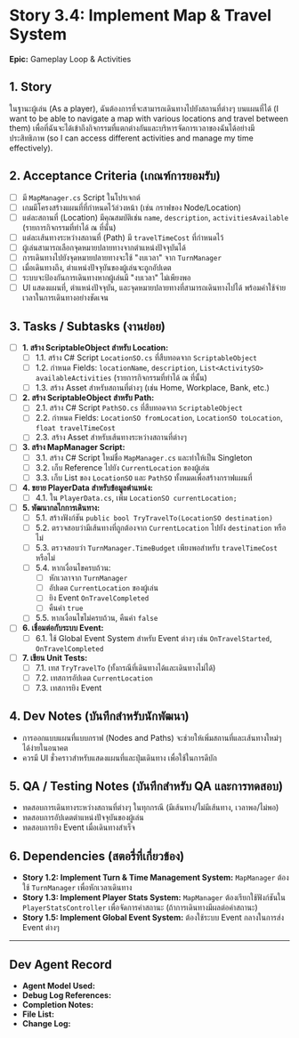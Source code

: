 # Story 3.4: Implement Map & Travel System

**Epic:** Gameplay Loop & Activities

## 1. Story
ในฐานะผู้เล่น (As a player), ฉันต้องการที่จะสามารถเดินทางไปยังสถานที่ต่างๆ บนแผนที่ได้ (I want to be able to navigate a map with various locations and travel between them) เพื่อที่ฉันจะได้เข้าถึงกิจกรรมที่แตกต่างกันและบริหารจัดการเวลาของฉันได้อย่างมีประสิทธิภาพ (so I can access different activities and manage my time effectively).

## 2. Acceptance Criteria (เกณฑ์การยอมรับ)
- [ ] มี `MapManager.cs` Script ในโปรเจกต์
- [ ] เกมมีโครงสร้างแผนที่ที่กำหนดไว้ล่วงหน้า (เช่น กราฟของ Node/Location)
- [ ] แต่ละสถานที่ (Location) มีคุณสมบัติเช่น `name`, `description`, `activitiesAvailable` (รายการกิจกรรมที่ทำได้ ณ ที่นั้น)
- [ ] แต่ละเส้นทางระหว่างสถานที่ (Path) มี `travelTimeCost` ที่กำหนดไว้
- [ ] ผู้เล่นสามารถเลือกจุดหมายปลายทางจากตำแหน่งปัจจุบันได้
- [ ] การเดินทางไปยังจุดหมายปลายทางจะใช้ "งบเวลา" จาก `TurnManager`
- [ ] เมื่อเดินทางถึง, ตำแหน่งปัจจุบันของผู้เล่นจะถูกอัปเดต
- [ ] ระบบจะป้องกันการเดินทางหากผู้เล่นมี "งบเวลา" ไม่เพียงพอ
- [ ] UI แสดงแผนที่, ตำแหน่งปัจจุบัน, และจุดหมายปลายทางที่สามารถเดินทางไปได้ พร้อมค่าใช้จ่ายเวลาในการเดินทางอย่างชัดเจน

## 3. Tasks / Subtasks (งานย่อย)
- [ ] **1. สร้าง ScriptableObject สำหรับ Location:**
  - [ ] 1.1. สร้าง C# Script `LocationSO.cs` ที่สืบทอดจาก `ScriptableObject`
  - [ ] 1.2. กำหนด Fields: `locationName`, `description`, `List<ActivitySO> availableActivities` (รายการกิจกรรมที่ทำได้ ณ ที่นั้น)
  - [ ] 1.3. สร้าง Asset สำหรับสถานที่ต่างๆ (เช่น Home, Workplace, Bank, etc.)

- [ ] **2. สร้าง ScriptableObject สำหรับ Path:**
  - [ ] 2.1. สร้าง C# Script `PathSO.cs` ที่สืบทอดจาก `ScriptableObject`
  - [ ] 2.2. กำหนด Fields: `LocationSO fromLocation`, `LocationSO toLocation`, `float travelTimeCost`
  - [ ] 2.3. สร้าง Asset สำหรับเส้นทางระหว่างสถานที่ต่างๆ

- [ ] **3. สร้าง MapManager Script:**
  - [ ] 3.1. สร้าง C# Script ใหม่ชื่อ `MapManager.cs` และทำให้เป็น Singleton
  - [ ] 3.2. เก็บ Reference ไปยัง `CurrentLocation` ของผู้เล่น
  - [ ] 3.3. เก็บ List ของ `LocationSO` และ `PathSO` ทั้งหมดเพื่อสร้างกราฟแผนที่

- [ ] **4. ขยาย PlayerData สำหรับข้อมูลตำแหน่ง:**
  - [ ] 4.1. ใน `PlayerData.cs`, เพิ่ม `LocationSO currentLocation;`

- [ ] **5. พัฒนากลไกการเดินทาง:**
  - [ ] 5.1. สร้างฟังก์ชัน `public bool TryTravelTo(LocationSO destination)`
  - [ ] 5.2. ตรวจสอบว่ามีเส้นทางที่ถูกต้องจาก `CurrentLocation` ไปยัง `destination` หรือไม่
  - [ ] 5.3. ตรวจสอบว่า `TurnManager.TimeBudget` เพียงพอสำหรับ `travelTimeCost` หรือไม่
  - [ ] 5.4. หากเงื่อนไขครบถ้วน:
    - [ ] หักเวลาจาก `TurnManager`
    - [ ] อัปเดต `CurrentLocation` ของผู้เล่น
    - [ ] ยิง Event `OnTravelCompleted`
    - [ ] คืนค่า `true`
  - [ ] 5.5. หากเงื่อนไขไม่ครบถ้วน, คืนค่า `false`

- [ ] **6. เชื่อมต่อกับระบบ Event:**
  - [ ] 6.1. ใช้ Global Event System สำหรับ Event ต่างๆ เช่น `OnTravelStarted`, `OnTravelCompleted`

- [ ] **7. เขียน Unit Tests:**
  - [ ] 7.1. เทส `TryTravelTo` (ทั้งกรณีที่เดินทางได้และเดินทางไม่ได้)
  - [ ] 7.2. เทสการอัปเดต `CurrentLocation`
  - [ ] 7.3. เทสการยิง Event

## 4. Dev Notes (บันทึกสำหรับนักพัฒนา)
- การออกแบบแผนที่แบบกราฟ (Nodes and Paths) จะช่วยให้เพิ่มสถานที่และเส้นทางใหม่ๆ ได้ง่ายในอนาคต
- ควรมี UI ชั่วคราวสำหรับแสดงแผนที่และปุ่มเดินทาง เพื่อใช้ในการดีบัก

## 5. QA / Testing Notes (บันทึกสำหรับ QA และการทดสอบ)
- ทดสอบการเดินทางระหว่างสถานที่ต่างๆ ในทุกกรณี (มีเส้นทาง/ไม่มีเส้นทาง, เวลาพอ/ไม่พอ)
- ทดสอบการอัปเดตตำแหน่งปัจจุบันของผู้เล่น
- ทดสอบการยิง Event เมื่อเดินทางสำเร็จ

## 6. Dependencies (สตอรี่ที่เกี่ยวข้อง)
- **Story 1.2: Implement Turn & Time Management System:** `MapManager` ต้องใช้ `TurnManager` เพื่อหักเวลาเดินทาง
- **Story 1.3: Implement Player Stats System:** `MapManager` ต้องเรียกใช้ฟังก์ชันใน `PlayerStatsController` เพื่อจัดการค่าสถานะ (ถ้าการเดินทางมีผลต่อค่าสถานะ)
- **Story 1.5: Implement Global Event System:** ต้องใช้ระบบ Event กลางในการส่ง Event ต่างๆ

---
## Dev Agent Record
- **Agent Model Used:**
- **Debug Log References:**
- **Completion Notes:**
- **File List:**
- **Change Log:**
